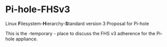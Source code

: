 # Pi-hole-FHSv3
Linux **F**ilesystem-**H**ierarchy-**S**tandard version 3 Proposal for Pi-hole

This is the -temporary - place to discuss the FHS v3 adherence for the Pi-hole appliance.
